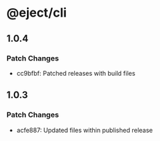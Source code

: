 # @eject/cli

## 1.0.4

### Patch Changes

- cc9bfbf: Patched releases with build files

## 1.0.3

### Patch Changes

- acfe887: Updated files within published release
